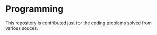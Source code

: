 # Programming

This repository is contributed just for the coding problems solved from various souces.
